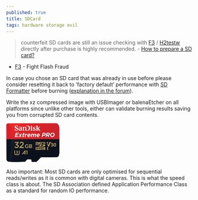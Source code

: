 ```yaml
---
published: true
title: SDCard
tags: hardware storage evil
---
```

>  counterfeit SD cards are still an issue checking with [F3](https://fight-flash-fraud.readthedocs.io/en/stable/) / [H2testw](https://www.heise.de/download/product/h2testw-50539) directly after purchase is highly recommended. - [How to prepare a SD card?](https://docs.armbian.com/User-Guide_Getting-Started/#how-to-prepare-a-sd-card)

- [F3](https://fight-flash-fraud.readthedocs.io/en/stable/) -  Fight Flash Fraud

In case you chose an SD card that was already in use before please consider resetting it back to ‘factory default’ performance with [SD Formatter](https://www.sdcard.org/downloads/formatter/) before burning ([explanation in the forum](https://forum.armbian.com/topic/3776-the-partition-is-not-resized-to-full-sd-card-size/)). 

Write the xz compressed image with USBImager or balenaEtcher on all platforms since unlike other tools, either can validate burning results saving you from corrupted SD card contents.

[![A1 and A2 cards from sandisk](https://raw.githubusercontent.com/armbian/documentation/master/docs/images/sandisk-extremepro-a1.png)](https://docs.armbian.com/User-Guide_Getting-Started/#how-to-prepare-a-sd-card)


Also important: Most SD cards are only optimised for sequential reads/writes as it is common with digital cameras. This is what the speed class is about. The SD Association defined Application Performance Class as a standard for random IO performance.
